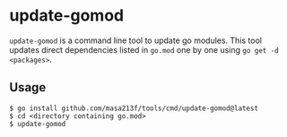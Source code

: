 # update-gomod

`update-gomod` is a command line tool to update go modules.
This tool updates direct dependencies listed in `go.mod` one by one using `go get -d <packages>`.

## Usage

```console
$ go install github.com/masa213f/tools/cmd/update-gomod@latest
$ cd <directory containing go.mod>
$ update-gomod
```
